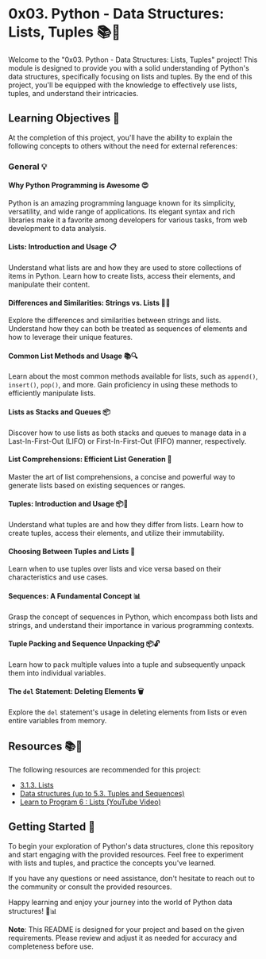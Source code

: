 # 0x03. Python - Data Structures: Lists, Tuples 📚🐍

Welcome to the "0x03. Python - Data Structures: Lists, Tuples" project! This module is designed to provide you with a solid understanding of Python's data structures, specifically focusing on lists and tuples. By the end of this project, you'll be equipped with the knowledge to effectively use lists, tuples, and understand their intricacies.

## Learning Objectives 🎯

At the completion of this project, you'll have the ability to explain the following concepts to others without the need for external references:

### General 💡

#### Why Python Programming is Awesome 😍
Python is an amazing programming language known for its simplicity, versatility, and wide range of applications. Its elegant syntax and rich libraries make it a favorite among developers for various tasks, from web development to data analysis.

#### Lists: Introduction and Usage 📋
Understand what lists are and how they are used to store collections of items in Python. Learn how to create lists, access their elements, and manipulate their content.

#### Differences and Similarities: Strings vs. Lists 🧵📜
Explore the differences and similarities between strings and lists. Understand how they can both be treated as sequences of elements and how to leverage their unique features.

#### Common List Methods and Usage 📚🔍
Learn about the most common methods available for lists, such as `append()`, `insert()`, `pop()`, and more. Gain proficiency in using these methods to efficiently manipulate lists.

#### Lists as Stacks and Queues 📦
Discover how to use lists as both stacks and queues to manage data in a Last-In-First-Out (LIFO) or First-In-First-Out (FIFO) manner, respectively.

#### List Comprehensions: Efficient List Generation 📝
Master the art of list comprehensions, a concise and powerful way to generate lists based on existing sequences or ranges.

#### Tuples: Introduction and Usage 📦📜
Understand what tuples are and how they differ from lists. Learn how to create tuples, access their elements, and utilize their immutability.

#### Choosing Between Tuples and Lists 🔄
Learn when to use tuples over lists and vice versa based on their characteristics and use cases.

#### Sequences: A Fundamental Concept 📊
Grasp the concept of sequences in Python, which encompass both lists and strings, and understand their importance in various programming contexts.

#### Tuple Packing and Sequence Unpacking 📦🔓
Learn how to pack multiple values into a tuple and subsequently unpack them into individual variables.

#### The `del` Statement: Deleting Elements 🗑️
Explore the `del` statement's usage in deleting elements from lists or even entire variables from memory.

## Resources 📚🔗

The following resources are recommended for this project:

- [3.1.3. Lists](https://docs.python.org/3/tutorial/introduction.html#lists)
- [Data structures (up to 5.3. Tuples and Sequences)](https://docs.python.org/3/tutorial/datastructures.html)
- [Learn to Program 6 : Lists (YouTube Video)](https://www.youtube.com/watch?v=A1HUzrvS-Pw)

## Getting Started 🚀

To begin your exploration of Python's data structures, clone this repository and start engaging with the provided resources. Feel free to experiment with lists and tuples, and practice the concepts you've learned.

If you have any questions or need assistance, don't hesitate to reach out to the community or consult the provided resources.

Happy learning and enjoy your journey into the world of Python data structures! 🐍📊

**Note**: This README is designed for your project and based on the given requirements. Please review and adjust it as needed for accuracy and completeness before use.
